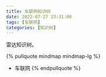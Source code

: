 ```yaml
---
title: 车联网知识树   
date: 2022-07-27 23:31:00  
tags: [车联网]   
categories: [知识树]  
---
```


雷达知识树。
<!-- more -->

{% pullquote mindmap mindmap-lg %}
- 车联网
{% endpullquote %}
